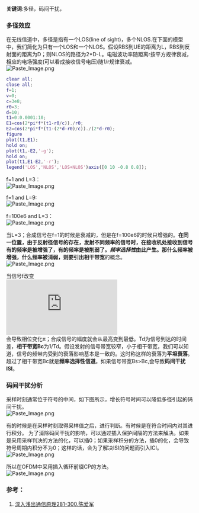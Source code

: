 **关键词**:多径，码间干扰，
### 多径效应
在无线信道中，多径是指有一个LOS(line of sight)，多个NLOS.在下面的模型中，我们简化为只有一个LOS和一个NLOS。假设RBS到UE的距离为L，RBS到反射面的距离为D；则NLOS的路径为2*D-L。电磁波功率随距离r按平方规律衰减，相应的电场强度(可以看成接收信号电压)随1/r规律衰减。   
![Paste_Image.png](http://upload-images.jianshu.io/upload_images/1667747-a275b4ca6f4a1a4c.png?imageMogr2/auto-orient/strip%7CimageView2/2/w/1240)
```matlab
clear all;
close all;
f=1;
v=0;
c=3e8;
r0=3;
d=10;
t1=0:0.0001:10;
E1=cos(2*pi*f*(t1-r0/c))./r0;
E2=cos(2*pi*f*(t1-(2*d-r0)/c))./(2*d-r0);
figure
plot(t1,E1);
hold on;
plot(t1,-E2,'-g');
hold on;
plot(t1,E1-E2,'-r');
legend('LOS','NLOS','LOS+NLOS')axis([0 10 -0.8 0.8]);
```

f=1 and L=3：    
![Paste_Image.png](http://upload-images.jianshu.io/upload_images/1667747-267a6bd070314c25.png?imageMogr2/auto-orient/strip%7CimageView2/2/w/1240)

f=1 and L=9:   
![Paste_Image.png](http://upload-images.jianshu.io/upload_images/1667747-29d13bc61fc6a3ff.png?imageMogr2/auto-orient/strip%7CimageView2/2/w/1240)

f=100e6 and L=3：    
![Paste_Image.png](http://upload-images.jianshu.io/upload_images/1667747-b0591a97c0798f11.png?imageMogr2/auto-orient/strip%7CimageView2/2/w/1240)    

当L=3；合成信号在f=1的时候是衰减的，但是在f=100e6的时候只增强的。**在同一位置，由于反射径信号的存在，发射不同频率的信号时，在接收机处接收到信号有的频率是被增强了，有的频率是被削弱了。*频率选择性*由此产生。**那什么频率被增强，什么频率被消弱，则要引出**相干带宽**的概念。    
![Paste_Image.png](http://upload-images.jianshu.io/upload_images/1667747-29fe64125ab566e1.png?imageMogr2/auto-orient/strip%7CimageView2/2/w/1240)

当信号f改变       
![](http://upload-images.jianshu.io/upload_images/1667747-cc59ef3d47794aba.latex?imageMogr2/auto-orient/strip%7CimageView2/2/w/1240)    
会导致相位变化π；合成信号的幅度就会从最高变到最低。Td为信号到达的时间差，**相干带宽Bc**为1/Td。假设发射的信号带宽较窄，小于相干带宽，我们可以知道，信号的频带内受到的衰落影响基本是一致的。这时称这样的衰落为**平坦衰落**。超过了相干带宽Bc就是**频率选择性信道**。如果信号带宽Bs>Bc,会导致**码间干扰ISI**。   
### 码间干扰分析
采样时刻通常位于符号的中间，如下图所示，增长符号时间可以降低多径引起的码间干扰。    
![Paste_Image.png](http://upload-images.jianshu.io/upload_images/1667747-70d72ce16ff201e9.png?imageMogr2/auto-orient/strip%7CimageView2/2/w/1240)

有的时候是在采样时刻取得采样值之后，进行判断。有时候是在符合时间内对其进行积分。
为了消除码间干扰的影响，可以通过插入保护间隔的方法来解决。如果是采用采样判决的方法的化，可以插0；如果采样积分的方法，插0的化，会导致符号周期内积分不为0；这样的话，会为了解决ISI的问题而引入ICI。    
![Paste_Image.png](http://upload-images.jianshu.io/upload_images/1667747-af2140c2a9990f8b.png?imageMogr2/auto-orient/strip%7CimageView2/2/w/1240)

所以在OFDM中采用插入循环前缀CP的方法。    
![Paste_Image.png](http://upload-images.jianshu.io/upload_images/1667747-27df9e36eb953cb4.png?imageMogr2/auto-orient/strip%7CimageView2/2/w/1240)

###  参考：
1. [深入浅出通信原理281-300.陈爱军](http://bbs.c114.net/thread-394879-1-1.html)
